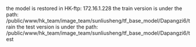 the model is restored in HK-ftp: 172.16.1.228
the train version is under the path: /public/www/hk_team/image_team/sunliusheng/tf_base_model/Dapangzi6/train
the test version is under the path: /public/www/hk_team/image_team/sunliusheng/tf_base_model/Dapangzi6/test
